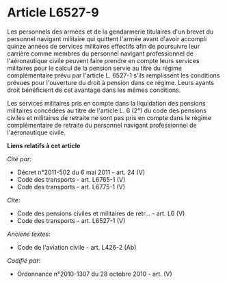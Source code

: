 # Article L6527-9

Les personnels des armées et de la gendarmerie titulaires d'un brevet du personnel navigant militaire qui quittent l'armée
avant d'avoir accompli quinze années de services militaires effectifs afin de poursuivre leur carrière comme membres du
personnel navigant professionnel de l'aéronautique civile peuvent faire prendre en compte leurs services militaires pour le
calcul de la pension servie au titre du régime complémentaire prévu par l'article L. 6527-1 s'ils remplissent les conditions
prévues pour l'ouverture du droit à pension dans ce régime. Leurs ayants droit bénéficient de cet avantage dans les mêmes
conditions. 

Les services militaires pris en compte dans la liquidation des pensions militaires concédées au titre de l'article L. 6 (2°)
du code des pensions civiles et militaires de retraite ne sont pas pris en compte dans le régime complémentaire de retraite
du personnel navigant professionnel de l'aéronautique civile.

**Liens relatifs à cet article**

_Cité par_:

  - Décret n°2011-502 du 6 mai 2011 - art. 24 (V)
  - Code des transports - art. L6765-1 (V)
  - Code des transports - art. L6775-1 (V)

_Cite_:

  - Code des pensions civiles et militaires de retr... - art. L6 (V)
  - Code des transports - art. L6527-1 (V)

_Anciens textes_:

  - Code de l'aviation civile - art. L426-2 (Ab)

_Codifié par_:

  - Ordonnance n°2010-1307 du 28 octobre 2010 - art. (V)
